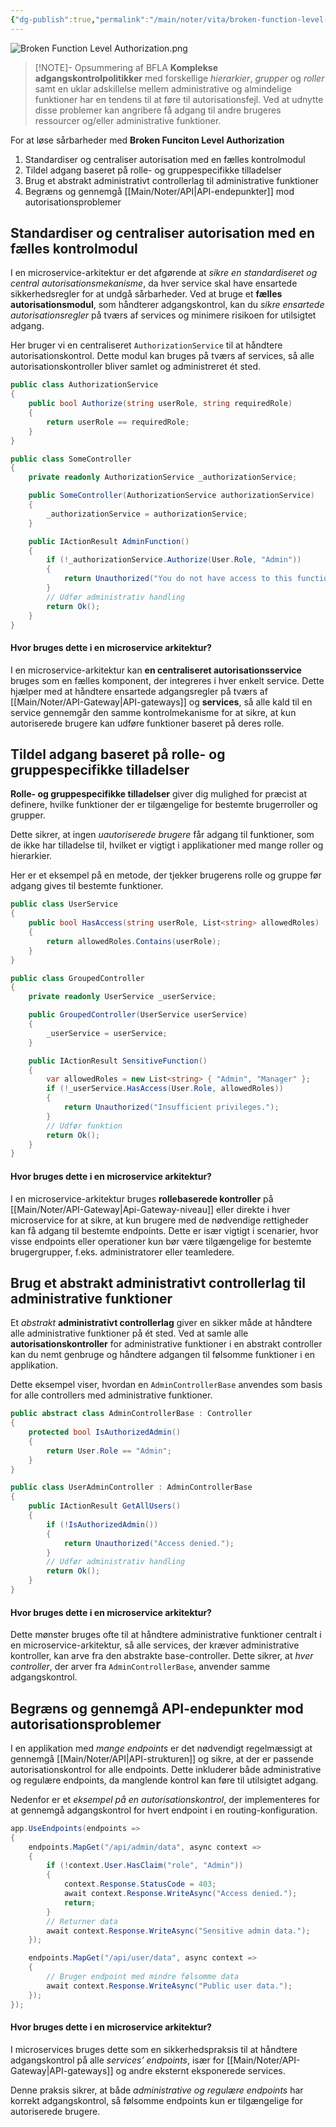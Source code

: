 ```yaml
---
{"dg-publish":true,"permalink":"/main/noter/vita/broken-function-level-authorization/","created":"2024-11-07T09:19:35.648+01:00"}
---
```


![Broken Function Level Authorization.png](/img/user/Broken%20Function%20Level%20Authorization.png)
> [!NOTE]- Opsummering af BFLA
> **Komplekse adgangskontrolpolitikker** med forskellige *hierarkier*, *grupper* og *roller* samt en uklar adskillelse mellem administrative og almindelige funktioner har en tendens til at føre til autorisationsfejl. Ved at udnytte disse problemer kan angribere få adgang til andre brugeres ressourcer og/eller administrative funktioner.

For at løse sårbarheder med **Broken Funciton Level Authorization**
1. Standardiser og centraliser autorisation med en fælles kontrolmodul
2. Tildel adgang baseret på rolle- og gruppespecifikke tilladelser
3. Brug et abstrakt administrativt controllerlag til administrative funktioner
4. Begræns og gennemgå [[Main/Noter/API\|API-endepunkter]] mod autorisationsproblemer

## Standardiser og centraliser autorisation med en fælles kontrolmodul
I en microservice-arkitektur er det afgørende at *sikre en standardiseret og central autorisationsmekanisme*, da hver service skal have ensartede sikkerhedsregler for at undgå sårbarheder. Ved at bruge et **fælles autorisationsmodul**, som håndterer adgangskontrol, kan du *sikre ensartede autorisationsregler* på tværs af services og minimere risikoen for utilsigtet adgang.

Her bruger vi en centraliseret `AuthorizationService` til at håndtere autorisationskontrol. Dette modul kan bruges på tværs af services, så alle autorisationskontroller bliver samlet og administreret ét sted.

```csharp
public class AuthorizationService
{
    public bool Authorize(string userRole, string requiredRole)
    {
        return userRole == requiredRole;
    }
}

public class SomeController
{
    private readonly AuthorizationService _authorizationService;

    public SomeController(AuthorizationService authorizationService)
    {
        _authorizationService = authorizationService;
    }

    public IActionResult AdminFunction()
    {
        if (!_authorizationService.Authorize(User.Role, "Admin"))
        {
            return Unauthorized("You do not have access to this function.");
        }
        // Udfør administrativ handling
        return Ok();
    }
}
```

#### Hvor bruges dette i en microservice arkitektur?
I en microservice-arkitektur kan **en centraliseret autorisationsservice** bruges som en fælles komponent, der integreres i hver enkelt service. Dette hjælper med at håndtere ensartede adgangsregler på tværs af [[Main/Noter/API-Gateway\|API-gateways]] og **services**, så alle kald til en service gennemgår den samme kontrolmekanisme for at sikre, at kun autoriserede brugere kan udføre funktioner baseret på deres rolle.

## Tildel adgang baseret på rolle- og gruppespecifikke tilladelser
**Rolle- og gruppespecifikke tilladelser** giver dig mulighed for præcist at definere, hvilke funktioner der er tilgængelige for bestemte brugerroller og grupper. 

Dette sikrer, at ingen *uautoriserede brugere* får adgang til funktioner, som de ikke har tilladelse til, hvilket er vigtigt i applikationer med mange roller og hierarkier.

Her er et eksempel på en metode, der tjekker brugerens rolle og gruppe før adgang gives til bestemte funktioner.
```csharp
public class UserService
{
    public bool HasAccess(string userRole, List<string> allowedRoles)
    {
        return allowedRoles.Contains(userRole);
    }
}

public class GroupedController
{
    private readonly UserService _userService;

    public GroupedController(UserService userService)
    {
        _userService = userService;
    }

    public IActionResult SensitiveFunction()
    {
        var allowedRoles = new List<string> { "Admin", "Manager" };
        if (!_userService.HasAccess(User.Role, allowedRoles))
        {
            return Unauthorized("Insufficient privileges.");
        }
        // Udfør funktion
        return Ok();
    }
}
```

#### Hvor bruges dette i en microservice arkitektur?
I en microservice-arkitektur bruges **rollebaserede kontroller** på [[Main/Noter/API-Gateway\|Api-Gateway-niveau]] eller direkte i hver microservice for at sikre, at kun brugere med de nødvendige rettigheder kan få adgang til bestemte endpoints. 
Dette er især vigtigt i scenarier, hvor visse endpoints eller operationer kun bør være tilgængelige for bestemte brugergrupper, f.eks. administratorer eller teamledere.

## Brug et abstrakt administrativt controllerlag til administrative funktioner

Et *abstrakt* **administrativt controllerlag** giver en sikker måde at håndtere alle administrative funktioner på ét sted. Ved at samle alle **autorisationskontroller** for administrative funktioner i en abstrakt controller kan du nemt genbruge og håndtere adgangen til følsomme funktioner i en applikation.

Dette eksempel viser, hvordan en `AdminControllerBase` anvendes som basis for alle controllers med administrative funktioner.
```csharp
public abstract class AdminControllerBase : Controller
{
    protected bool IsAuthorizedAdmin()
    {
        return User.Role == "Admin";
    }
}

public class UserAdminController : AdminControllerBase
{
    public IActionResult GetAllUsers()
    {
        if (!IsAuthorizedAdmin())
        {
            return Unauthorized("Access denied.");
        }
        // Udfør administrativ handling
        return Ok();
    }
}
```

#### Hvor bruges dette i en microservice arkitektur?
Dette mønster bruges ofte til at håndtere administrative funktioner centralt i en microservice-arkitektur, så alle services, der kræver administrative kontroller, kan arve fra den abstrakte base-controller. 
Dette sikrer, at *hver controller*, der arver fra `AdminControllerBase`, anvender samme adgangskontrol.

## Begræns og gennemgå API-endepunkter mod autorisationsproblemer
I en applikation med *mange endpoints* er det nødvendigt regelmæssigt at gennemgå [[Main/Noter/API\|API-strukturen]] og sikre, at der er passende autorisationskontrol for alle endpoints. Dette inkluderer både administrative og regulære endpoints, da manglende kontrol kan føre til utilsigtet adgang.

Nedenfor er et *eksempel på en autorisationskontrol*, der implementeres for at gennemgå adgangskontrol for hvert endpoint i en routing-konfiguration.

```csharp
app.UseEndpoints(endpoints =>
{
    endpoints.MapGet("/api/admin/data", async context =>
    {
        if (!context.User.HasClaim("role", "Admin"))
        {
            context.Response.StatusCode = 403;
            await context.Response.WriteAsync("Access denied.");
            return;
        }
        // Returner data
        await context.Response.WriteAsync("Sensitive admin data.");
    });

    endpoints.MapGet("/api/user/data", async context =>
    {
        // Bruger endpoint med mindre følsomme data
        await context.Response.WriteAsync("Public user data.");
    });
});
```

#### Hvor bruges dette i en microservice arkitektur?
I microservices bruges dette som en sikkerhedspraksis til at håndtere adgangskontrol på alle *services’ endpoints*, især for [[Main/Noter/API-Gateway\|API-gateways]] og andre eksternt eksponerede services.

Denne praksis sikrer, at både *administrative og regulære endpoints* har korrekt adgangskontrol, så følsomme endpoints kun er tilgængelige for autoriserede brugere.
